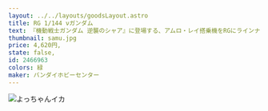 ```yaml
---
layout: ../../layouts/goodsLayout.astro
title: RG 1/144 νガンダム
text: 『機動戦士ガンダム 逆襲のシャア』に登場する、アムロ・レイ搭乗機をRGにラインナップ！■設定上の機構や劇中のポージングを再現するための様々なギミック、さらに実機考証に基づくオリジナルのギミックを1/144スケールに凝縮。■精密なパーツ構成により、1/1スケールをイメージして作る楽しさ、飾る楽しさを両立。■νガンダムの特徴的なカラーリングは成形色で再現。白い本体には薄いグレーの成形色を３色使用し、情報の密度を上げている。■肩部と腹部にはジョイントが内蔵されており、フレキシブルに可動。捻りや肩の押出しが可能となり、よりダイナミックなポージングを実現。■肩のアーマーは内部のジョイントと連動して大きく展開する機構を内蔵。肩の可動域が拡大することにより、武装を構えるポージングなどで発生するパーツ同士の干渉を軽減。■腰部ジョイントがブロックごとに細かく可動し、脚部の可動範囲を拡大。膝を大きく前に突き出す動きが可能になり、1/144スケールながらもスタンスの広い迫力あるポーズを演出できる。■脚部には、各関節の可動と連動して装甲がスライドする「マルチリンク・ギミック」を搭載。大きく膝を曲げたポージングも自然に再現。
thumbnail: samu.jpg
price: 4,620円,
state: false,
id: 2466963
colors: 緑
maker: バンダイホビーセンター
---
```


![よっちゃんイカ](/images/samu.jpg)
